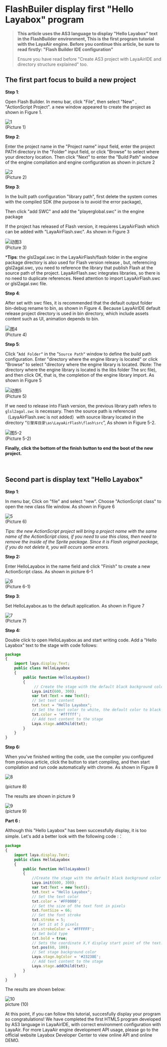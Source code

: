 # FlashBuiler display first "Hello Layabox" program 

> **This article uses the AS3 language to display "Hello Layabox" text in the FlashBuilder environment, This is the first program tutorial with the LayaAir engine. Before you continue this article, be sure to read firstly: "Flash Builder IDE configuration"**
>
> Ensure you have read before "Create AS3 project with LayaAirIDE and directory structure explained" too.
>



## The first part focus to build a new project

**Step 1**:

Open Flash Builder. In menu bar, click "File", then select "New" , "ActionScript Project". a new window appeared to create the project as shown in Figure 1.

![1](img/1.jpg)<br />
(Picture 1)



**Step 2**:

Enter the project name in the "Project name" input field, enter the project PATH directory in the "Folder" input field, or click "Browse" to select where your directory location. Then click "Next" to enter the "Build Path" window of the engine compilation and engine configuration as shown in picture 2

![2](img/2.jpg)<br />
(Picture 2)



**Step 3**:

In the built path configuration "library path",  first delete the system comes with the compiled SDK  (the purpose is to avoid the error package),

Then click "add SWC" and add the "playerglobal.swc" in the engine package

If the project has released of Flash version, it requieres LayaAirFlash  which can be added with "LayaAirFlash.swc". As shown in Figure 3

![动图3](img/3.gif) <br /> (Picture 3)



***Tips**: the glsl2agal.swc in the LayaAirFlash/flash folder in the engine package directory is also used for Flash version release , but, referencing glsl2agal.swc, you need to reference the library that publish Flash at the source path of the project. LayaAirFlash.swc integrates libraries, so there is no need to duplicate references. Need attention to import LayaAirFlash.swc or glsl2agal.swc file.



**Step 4**:

After set with swc files, it is recommended that the default output folder bin-debug rename to bin, as shown in Figure 4. Because LayaAirIDE default release project directory is used in bin directory,  which include assets content such as UI, animation depends to bin.

![图4](img/4.png) <br /> (Picture 4)



**Step 5**:

Click “`Add Folder“` in the “`Source Path“` window to define the build path configuration.  Enter "directory where the engine library is located" or click "Browse" to select "directory where the engine library is located. (Note: The directory where the engine library is located is the libs folder The src file), and then click OK, that is, the completion of the engine library import. As shown in Figure 5

![动图5](img/5.gif) <br /> (Picture 5)

If we need to release into Flash version,  the previous library path refers to `glsl2agal.swc` is necessary. Then the source path is referenced （LayaAirFlash.swc is not added）with source library located in the directory “`引擎库目录\as\LayaAirFlash\flash\src`”, As shown in Figure 5-2.

![图5-2](img/5-2.png) <br /> (Picture 5-2)



**Finally, click the bottom of the finish button to end the boot of the new project.**

　　



## Second part is display text "Hello Layabox"

**Step 1**:

In menu bar, Click on "file" and select "new". Choose "ActionScript class" to open the new class file window. As shown in Figure 6

![5](img/5.jpg)<br /> (Picture 6)



*Tips: the new ActionScript project will bring a project name with the same name of the ActionScript class, if you need to use this class, then need to remove the inside of the Sprite package. Since it is Flash original package, if you do not delete it, you will occurs some errors.*



**Step 2:**

Enter HelloLayabox in the name field and click "Finish" to create a new ActionScript class. As shown in picture 6-1

![6](img/6.jpg)<br />
(Picture 6-1)



**Step 3**:

Set HelloLayabox.as to the default application. As shown in Figure 7

![7](img/7.jpg)<br />
(Picture 7)



**Step 4:**

Double click to open HelloLayabox.as and start writing code. Add a "Hello Layabox" text to the stage with code follows:

```typescript
package
{
	import laya.display.Text;
	public class HelloLayabox
	{
		public function HelloLayabox()
		{
			 // Create the stage with the default black background color 
			Laya.init(600, 300);
			var txt:Text = new Text();
			// Set text content
			txt.text = "Hello Layabox";
			// Set the text color to white, the default color to black
			txt.color = '#ffffff';
			// Add text content to the stage
			Laya.stage.addChild(txt);
		}
	}
}
```



**Step 6:**

When you've finished writing the code, use the compiler you configured from previous article, click the button to start compiling, and then start compilation and run code automatically with chrome. As shown in Figure 8

![8](img/8.jpg) <br />

(picture 8)


The results are shown in picture 9

![9](img/9.jpg)<br />
(picture 9)



**Part 6 :**

Although  this "Hello Layabox" has been successfully display, it is too simple. Let's add a better look with the following code :：

```typescript
package
{
	import laya.display.Text;
	public class HelloLayabox
	{
		public function HelloLayabox()
		{
			//Create the stage with the default black background color 
			Laya.init(600, 300);
			var txt:Text = new Text();
			txt.text = "Hello Layabox";
			// Set the text color 
			txt.color = '#FF0000';
			// Set the size of the text font in pixels   
			txt.fontSize = 66;
			// Set the font stroke  
			txt.stroke = 5;
			// Set it at 5 pixels
			txt.strokeColor = '#FFFFFF';
			// Set bold type
			txt.bold = true;
			// Sets the coordinate X,Y display start point of the text.
			txt.pos(60, 100);
			// Set stage background color
			Laya.stage.bgColor = '#23238E';
			// Add text content to the stage 
			Laya.stage.addChild(txt);
		}
	}
}
```



The results are shown below:

![10](img/10.jpg)<br />
picture (10)



At this point, if you can follow this tutorial, succesfully display your program so congratulations! We have completed the first HTML5 program developed by AS3 language in LayaAirIDE,  with correct environment configuration with LayaAir. 
For more LayaAir engine development API usage, please go to the official website Layabox Developer Center to view online API and online DEMO.
